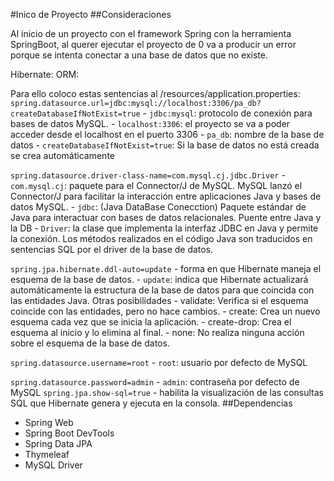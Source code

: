 #Inico de Proyecto
##Consideraciones

Al inicio de un proyecto con el framework Spring con la herramienta SpringBoot, al querer ejecutar el proyecto de 0 va a producir un error porque se intenta conectar a una base de datos que no existe. 

Hibernate: 
ORM: 

Para ello coloco estas sentencias al /resources/application.properties:
 `spring.datasource.url=jdbc:mysql://localhost:3306/pa_db?createDatabaseIfNotExist=true`
    - `jdbc:mysql`: protocolo de conexión para bases de datos MySQL. 
    - `localhost:3306`: el proyecto se va a poder acceder desde el localhost en el puerto 3306
    - `pa_db`: nombre de la base de datos
    - `createDatabaseIfNotExist=true`: Si la base de datos no está creada se crea automáticamente 

 `spring.datasource.driver-class-name=com.mysql.cj.jdbc.Driver`
    - `com.mysql.cj`: paquete para el Connector/J de MySQL. MySQL lanzó el Connector/J para facilitar la interacción entre aplicaciones Java y bases de datos MySQL.
    - `jdbc`: (Java DataBase Conecction) Paquete estándar de Java para interactuar con bases de datos relacionales. Puente entre Java y la DB
    - `Driver`: la clase que implementa la interfaz JDBC en Java y permite la conexión. Los métodos realizados en el código Java son traducidos en sentencias SQL por el driver de la base de datos.

`spring.jpa.hibernate.ddl-auto=update`
    - forma en que Hibernate maneja el esquema de la base de datos. 
        - `update`: indica que Hibernate actualizará automáticamente la estructura de la base de datos para que coincida con las entidades Java.
    Otras posibilidades
     - validate: Verifica si el esquema coincide con las entidades, pero no hace cambios.
     - create: Crea un nuevo esquema cada vez que se inicia la aplicación.
     - create-drop: Crea el esquema al inicio y lo elimina al final.
     - none: No realiza ninguna acción sobre el esquema de la base de datos.

 `spring.datasource.username=root` 
    - `root`: usuario por defecto de MySQL

 `spring.datasource.password=admin`
    - `admin`: contraseña por defecto de MySQL 
 `spring.jpa.show-sql=true`
    - habilita la visualización de las consultas SQL que Hibernate genera y ejecuta en la consola.
##Dependencias
 - Spring Web
 - Spring Boot DevTools
 - Spring Data JPA
 - Thymeleaf
 - MySQL Driver